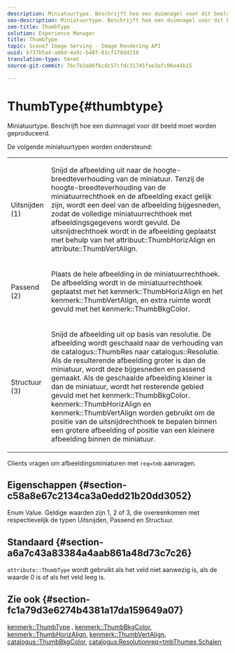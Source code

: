```yaml
---
description: Miniatuurtype. Beschrijft hoe een duimnagel voor dit beeld moet worden geproduceerd.
seo-description: Miniatuurtype. Beschrijft hoe een duimnagel voor dit beeld moet worden geproduceerd.
seo-title: ThumbType
solution: Experience Manager
title: ThumbType
topic: Scene7 Image Serving - Image Rendering API
uuid: b737b5a4-ad6d-4a9c-b48f-81cf170dd210
translation-type: tm+mt
source-git-commit: 7bc7b3a86fbcdc57cfdc31745fae3afc06e44b15

---
```



# ThumbType{#thumbtype}

Miniatuurtype. Beschrijft hoe een duimnagel voor dit beeld moet worden geproduceerd.

De volgende miniatuurtypen worden ondersteund:

<table id="simpletable_874E4190A1DC4FB0AE1B2E3734746527"> 
 <tr class="strow"> 
  <td class="stentry"> <p>Uitsnijden (1) </p></td> 
  <td class="stentry"> <p>Snijd de afbeelding uit naar de hoogte-breedteverhouding van de miniatuur. Tenzij de hoogte-breedteverhouding van de miniatuurrechthoek en de afbeelding exact gelijk zijn, wordt een deel van de afbeelding bijgesneden, zodat de volledige miniatuurrechthoek met afbeeldingsgegevens wordt gevuld. De uitsnijdrechthoek wordt in de afbeelding geplaatst met behulp van het <span class="codeph"> attribuut::ThumbHorizAlign</span> en <span class="codeph"> attribute::ThumbVertAlign</span>. </p></td> 
 </tr> 
 <tr class="strow"> 
  <td class="stentry"> <p>Passend (2) </p></td> 
  <td class="stentry"> <p>Plaats de hele afbeelding in de miniatuurrechthoek. De afbeelding wordt in de miniatuurrechthoek geplaatst met het <span class="codeph"> kenmerk::ThumbHorizAlign</span> en het <span class="codeph"> kenmerk::ThumbVertAlign</span>, en extra ruimte wordt gevuld met het <span class="codeph"> kenmerk::ThumbBkgColor</span>. </p></td> 
 </tr> 
 <tr class="strow"> 
  <td class="stentry"> <p>Structuur (3) </p></td> 
  <td class="stentry"> <p>Snijd de afbeelding uit op basis van resolutie. De afbeelding wordt geschaald naar de verhouding van de <span class="codeph"> catalogus::ThumbRes</span> naar <span class="codeph"> catalogus::Resolutie</span>. Als de resulterende afbeelding groter is dan de miniatuur, wordt deze bijgesneden en passend gemaakt. Als de geschaalde afbeelding kleiner is dan de miniatuur, wordt het resterende gebied gevuld met het <span class="codeph"> kenmerk::ThumbBkgColor</span>. <span class="codeph"> kenmerk::ThumbHorizAlign</span> en <span class="codeph"> kenmerk::ThumbVertAlign</span> worden gebruikt om de positie van de uitsnijdrechthoek te bepalen binnen een grotere afbeelding of positie van een kleinere afbeelding binnen de miniatuur. </p></td> 
 </tr> 
</table>

Clients vragen om afbeeldingsminiaturen met `req=tmb` aanvragen.

## Eigenschappen {#section-c58a8e67c2134ca3a0edd21b20dd3052}

Enum Value. Geldige waarden zijn 1, 2 of 3, die overeenkomen met respectievelijk de typen Uitsnijden, Passend en Structuur.

## Standaard {#section-a6a7c43a83384a4aab861a48d73c7c26}

`attribute::ThumbType` wordt gebruikt als het veld niet aanwezig is, als de waarde 0 is of als het veld leeg is.

## Zie ook {#section-fc1a79d3e6274b4381a17da159649a07}

[kenmerk::ThumbType](../../../../../../is-api/image-catalog/image-serving-api-ref/c-image-catalog-reference/c-attributes-reference/r-thumbtype.md#reference-329e9dbf3e5f49548d1eb61915b538f5) , [kenmerk::ThumbBkgColor](../../../../../../is-api/image-catalog/image-serving-api-ref/c-image-catalog-reference/c-attributes-reference/r-thumbbkgcolor.md#reference-8e38088e79a54446a9106d0b93c9b31e), [kenmerk::ThumbHorizAlign](../../../../../../is-api/image-catalog/image-serving-api-ref/c-image-catalog-reference/c-attributes-reference/r-thumbhorizalign.md#reference-0ae8b88669df4769a9053b22aca33691), [kenmerk::ThumbVertAlign](../../../../../../is-api/image-catalog/image-serving-api-ref/c-image-catalog-reference/c-attributes-reference/r-thumbvertalign.md#reference-d47c6b34588c4855b04ad134e472f04f), [catalogus::ThumbBkgColor](../../../../../../is-api/image-catalog/image-serving-api-ref/c-image-catalog-reference/c-image-svg-data-reference/c-image-data-reference/r-thumbres-cat.md#reference-eedb9991397347c3bed5bd0a785c4c69), [](../../../../../../is-api/image-catalog/image-serving-api-ref/c-image-catalog-reference/c-image-svg-data-reference/c-image-data-reference/r-resolution-cat.md#reference-de489f5f36b64bd0831749546f8728e1)[](../../../../../../is-api/http-ref/image-serving-api-ref/c-http-protocol-reference/c-command-reference/r-req/r-req.md#reference-907cdb4a97034db7ad94695f25552e76)[catalogus:Resolutionreq=tmbThumes Schalen](../../../../../../is-api/http-ref/image-serving-api-ref/c-http-protocol-reference/c-notes-on-server-behavior/r-thumbnail-scaling.md#reference-0f71817f721d4913b34816758d69b07f)
